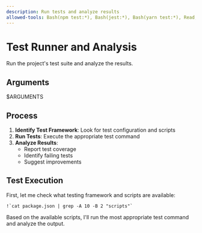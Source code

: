 ```yaml
---
description: Run tests and analyze results
allowed-tools: Bash(npm test:*), Bash(jest:*), Bash(yarn test:*), Read, Glob
---
```


# Test Runner and Analysis

Run the project's test suite and analyze the results.

## Arguments
$ARGUMENTS

## Process

1. **Identify Test Framework**: Look for test configuration and scripts
2. **Run Tests**: Execute the appropriate test command
3. **Analyze Results**: 
   - Report test coverage
   - Identify failing tests
   - Suggest improvements

## Test Execution

First, let me check what testing framework and scripts are available:

```
!`cat package.json | grep -A 10 -B 2 "scripts"`
```

Based on the available scripts, I'll run the most appropriate test command and analyze the output.